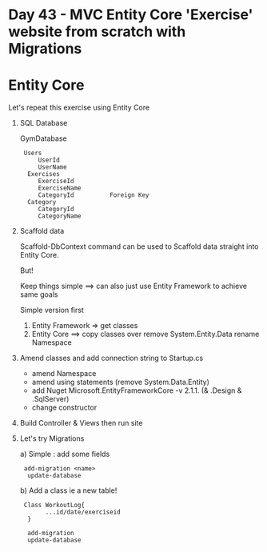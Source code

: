 # Day 43 - MVC Entity Core 'Exercise' website from scratch with Migrations

# Entity Core

Let's repeat this exercise using Entity Core

1. SQL Database

    GymDatabase

        Users
         	UserId
         	UserName
         Exercises
         	ExerciseId
         	ExerciseName
         	CategoryId  		Foreign Key
         Category
         	CategoryId
         	CategoryName

2. Scaffold data

    Scaffold-DbContext command can be used to Scaffold data straight into Entity Core.

    But!

    Keep things simple ==> can also just use Entity Framework to achieve same goals

    Simple version first
    1) Entity Framework => get classes
    2) Entity Core ==> copy classes over
    remove System.Entity.Data
    rename Namespace

3. Amend classes and add connection string to Startup.cs
    - amend Namespace
    - amend using statements (remove System.Data.Entity)
    - add Nuget Microsoft.EntityFrameworkCore -v 2.1.1. (& .Design & .SqlServer)
    - change constructor
4. Build Controller & Views then run site
5. Let's try Migrations

    a) Simple : add some fields

        add-migration <name>
         update-database

    b) Add a class ie a new table!

        Class WorkoutLog{
              ...id/date/exerciseid
         }
        
         add-migration
         update-database